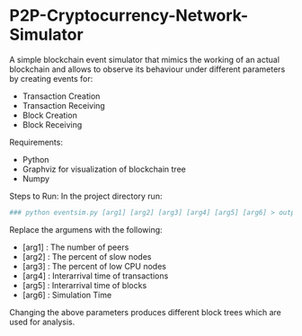 # P2P-Cryptocurrency-Network-Simulator
A simple blockchain event simulator that mimics the working of an actual blockchain and allows to observe its behaviour under different parameters by creating events for:
- Transaction Creation
- Transaction Receiving
- Block Creation
- Block Receiving

Requirements:
- Python
- Graphviz for visualization of blockchain tree
- Numpy

Steps to Run:
In the project directory run:
```sh
### python eventsim.py [arg1] [arg2] [arg3] [arg4] [arg5] [arg6] > output.txt
```
Replace the argumens with the following:
- [arg1] : The number of peers
- [arg2] : The percent of slow nodes
- [arg3] : The percent of low CPU nodes
- [arg4] : Interarrival time of transactions
- [arg5] : Interarrival time of blocks
- [arg6] : Simulation Time

Changing the above parameters produces different block trees which are used for analysis.
